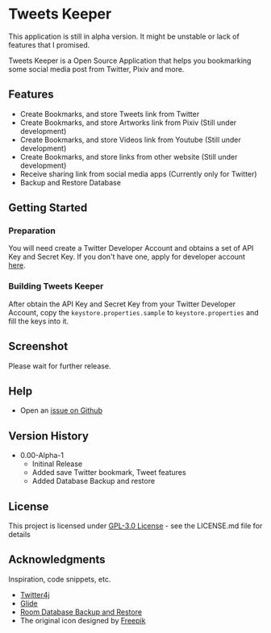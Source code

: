 # Tweets Keeper

This application is still in alpha version. It might be unstable or lack of features that I promised.

Tweets Keeper is a Open Source Application that helps you bookmarking some social media post from Twitter, Pixiv and more.

## Features

* Create Bookmarks, and store Tweets link from Twitter
* Create Bookmarks, and store Artworks link from Pixiv (Still under development)
* Create Bookmarks, and store Videos link from Youtube (Still under development)
* Create Bookmarks, and store links from other website (Still under development)
* Receive sharing link from social media apps (Currently only for Twitter)
* Backup and Restore Database

## Getting Started

### Preparation
You will need create a Twitter Developer Account and obtains a set of API Key and Secret Key.
If you don't have one, apply for developer account [here](https://developer.twitter.com/en).

### Building Tweets Keeper
After obtain the API Key and Secret Key from your Twitter Developer Account, copy the `keystore.properties.sample` to `keystore.properties` and fill the keys into it.

## Screenshot

Please wait for further release.

## Help

* Open an [issue on Github](https://github.com/weiliang79/TweetsKeeper/issues/new)

## Version History

* 0.00-Alpha-1
   * Initinal Release
   * Added save Twitter bookmark, Tweet features
   * Added Database Backup and restore

## License

This project is licensed under [GPL-3.0 License](https://www.gnu.org/licenses/gpl-3.0.en.html) - see the LICENSE.md file for details

## Acknowledgments

Inspiration, code snippets, etc.
* [Twitter4j](https://github.com/Twitter4J/Twitter4J)
* [Glide](https://github.com/bumptech/glide)
* [Room Database Backup and Restore](https://github.com/salehyarahmadi/RoomDatabaseBackupAndRestore)
* The original icon designed by [Freepik](http://www.freepik.com)

